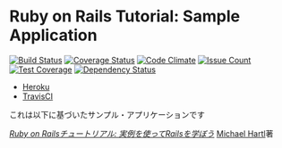 # Ruby on Rails Tutorial: Sample Application

[![Build Status](https://travis-ci.org/cloudliner/sample_app.svg?branch=master)](https://travis-ci.org/cloudliner/sample_app)
[![Coverage Status](https://coveralls.io/repos/github/cloudliner/sample_app/badge.svg?branch=master)](https://coveralls.io/github/cloudliner/sample_app?branch=master)
[![Code Climate](https://codeclimate.com/github/cloudliner/sample_app/badges/gpa.svg)](https://codeclimate.com/github/cloudliner/sample_app)
[![Issue Count](https://codeclimate.com/github/cloudliner/sample_app/badges/issue_count.svg)](https://codeclimate.com/github/cloudliner/sample_app)
[![Test Coverage](https://codeclimate.com/github/cloudliner/sample_app/badges/coverage.svg)](https://codeclimate.com/github/cloudliner/sample_app/coverage)
[![Dependency Status](https://gemnasium.com/badges/github.com/cloudliner/sample_app.svg)](https://gemnasium.com/github.com/cloudliner/sample_app)

- [Heroku](https://sample-app-cloudliner.herokuapp.com/)
- [TravisCI](https://travis-ci.org/cloudliner/sample_app)

これは以下に基づいたサンプル・アプリケーションです

[*Ruby on Railsチュートリアル:
実例を使ってRailsを学ぼう*](http://railstutorial.jp/)
[Michael Hartl](http://www.michaelhartl.com/)著

